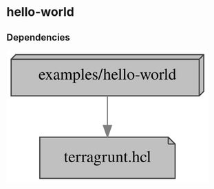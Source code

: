 # hello-world

## Dependencies

![Dependency graph](graph.svg)

<!--- BEGIN_TF_DOCS --->
<!--- END_TF_DOCS --->
